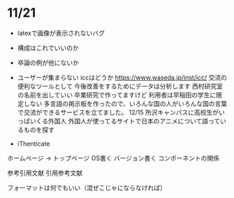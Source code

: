 # 11/21

- latexで画像が表示されないバグ
- 構成はこれでいいのか
- 卒論の例が他にないか
- ユーザーが集まらない
	iccはどうか
	https://www.waseda.jp/inst/icc/
	交流の便利なツールとして
	今後改善をするためにデータは分析します
	西村研究室の名前を出していい
	卒業研究で作ってますけど
	利用者は早稲田の学生に限定しない
	多言語の掲示板を作ったので、いろんな国の人がいろんな国の言葉で交流ができるサービスを立てました。
	12/15 所沢キャンパスに高校生がいっぱいくる外国人
	外国人が使ってるサイトで日本のアニメについて語っているものを探す

- iThenticate


ホームページ → トップページ
OS書く
バージョン書く
コンポーネントの関係

参考引用文献
引用参考文献

フォーマットは何でもいい（混ぜこじゃにならなければ）

